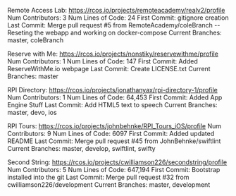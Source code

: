 Remote Access Lab: https://rcos.io/projects/remoteacademy/realv2/profile
Num Contributors: 3
Num Lines of Code: 24
First Commit: gitignore creation
Last Commit: Merge pull request #5 from RemoteAcademy/coleBranch -- Reseting the webapp and working on docker-compose
Current Branches: master, coleBranch

Reserve with Me: https://rcos.io/projects/nonstiky/reservewithme/profile
Num Contributors: 1
Num Lines of Code: 147
First Commit: Added ReserveWithMe.io webpage 
Last Commit: Create LICENSE.txt
Current Branches: master

RPI Directory: https://rcos.io/projects/jonathanyax/rpi-directory-1/profile
Num Contributors: 1
Num Lines of Code: 64,453
First Commit: Added App Engine Stuff
Last Commit: Add HTML5 text to speech
Current Branches: master, devo, ios

RPI Tours: https://rcos.io/projects/johnbehnke/RPI_Tours_iOS/profile
Num Contributors: 9
Num Lines of Code: 6097
First Commit: Added updated README
Last Commit: Merge pull request #45 from JohnBehnke/swiftlint
Current Branches: master, develop, swiftlint, swifty


Second String: https://rcos.io/projects/cwilliamson226/secondstring/profile
Num Contributors: 5
Num Lines of Code: 647,194
First Commit: Bootstrap installed into the git
Last Commit: Merge pull request #32 from cwilliamson226/development
Current Branches: master, development
